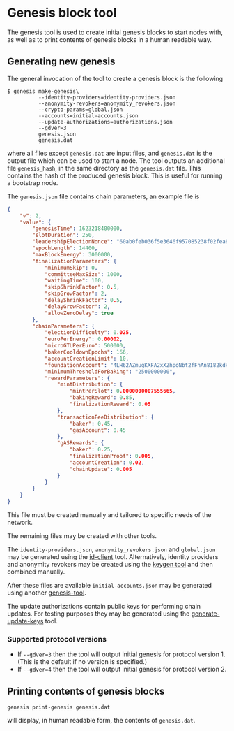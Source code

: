 # Genesis block tool

The genesis tool is used to create initial genesis blocks to start nodes with,
as well as to print contents of genesis blocks in a human readable way.

## Generating new genesis

The general invocation of the tool to create a genesis block is the following

```console
$ genesis make-genesis\
          --identity-providers=identity-providers.json
          --anonymity-revokers=anonymity_revokers.json
          --crypto-params=global.json
          --accounts=initial-accounts.json
          --update-authorizations=authorizations.json
          --gdver=3
          genesis.json
          genesis.dat
```
where all files except `genesis.dat` are input files, and `genesis.dat` is the
output file which can be used to start a node.
The tool outputs an additional file `genesis_hash`, in the same directory as the
`genesis.dat` file. This contains the hash of the produced genesis block. This
is useful for running a bootstrap node.

The `genesis.json` file contains chain parameters, an example file is
```json
{
    "v": 2,
    "value": {
        "genesisTime": 1623218400000,
        "slotDuration": 250,
        "leadershipElectionNonce": "60ab0feb036f5e3646f957085238f02fea83df5993db8e784e11500969af9420",
        "epochLength": 14400,
        "maxBlockEnergy": 3000000,
        "finalizationParameters": {
            "minimumSkip": 0,
            "committeeMaxSize": 1000,
            "waitingTime": 100,
            "skipShrinkFactor": 0.5,
            "skipGrowFactor": 2,
            "delayShrinkFactor": 0.5,
            "delayGrowFactor": 2,
            "allowZeroDelay": true
        },
        "chainParameters": {
            "electionDifficulty": 0.025,
            "euroPerEnergy": 0.00002,
            "microGTUPerEuro": 500000,
            "bakerCooldownEpochs": 166,
            "accountCreationLimit": 10,
            "foundationAccount": "4LH62AZmugKXFA2xXZhpoNbt2fFhAn8182kdHgxCu8cyiZGo2c",
            "minimumThresholdForBaking": "2500000000",
            "rewardParameters": {
                "mintDistribution": {
                    "mintPerSlot": 0.0000000007555665,
                    "bakingReward": 0.85,
                    "finalizationReward": 0.05
                },
                "transactionFeeDistribution": {
                    "baker": 0.45,
                    "gasAccount": 0.45
                },
                "gASRewards": {
                    "baker": 0.25,
                    "finalizationProof": 0.005,
                    "accountCreation": 0.02,
                    "chainUpdate": 0.005
                }
            }
        }
    }
}
```
This file must be created manually and tailored to specific needs of the network.

The remaining files may be created with other tools.

The `identity-providers.json`, `anonymity_revokers.json` and `global.json` may
be generated using the [id-client](../../rust-bins/src/bin/client.rs) tool.
Alternatively, identity providers and anonymity revokers may be created using
the [keygen tool](../../rust-bins/src/bin/keygen.rs) and then combined manually.

After these files are available `initial-accounts.json` may be generated using
another [genesis-tool](../../rust-bins/src/bin/genesis_tool.rs).

The update authorizations contain public keys for performing chain updates. For
testing purposes they may be generated using the
[generate-update-keys](../generate-update-keys/Main.hs) tool.

### Supported protocol versions

- If `--gdver=3` then the tool will output initial genesis for protocol version 1.
  (This is the default if no version is specified.)
- If `--gdver=4` then the tool will output initial genesis for protocol version 2.

## Printing contents of genesis blocks

```console
genesis print-genesis genesis.dat
```

will display, in human readable form, the contents of `genesis.dat`.

